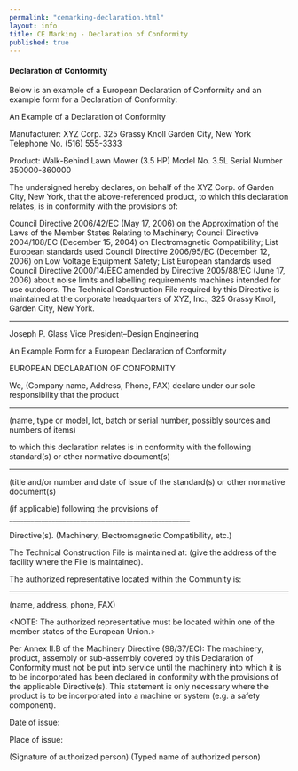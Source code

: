 ```yaml
---
permalink: "cemarking-declaration.html"
layout: info
title: CE Marking - Declaration of Conformity
published: true
---
```


<h4>Declaration of Conformity</h4>

Below is an example of a European Declaration of Conformity and an example form for a Declaration of Conformity:

An Example of a Declaration of Conformity

Manufacturer: XYZ Corp.
325 Grassy Knoll
Garden City, New York
Telephone No. (516) 555-3333

Product: Walk-Behind Lawn Mower (3.5 HP)
Model No. 3.5L
Serial Number 350000-360000


The undersigned hereby declares, on behalf of the XYZ Corp. of Garden City, New York, that the above-referenced product, to which this declaration relates, is in conformity with the provisions of:

Council Directive 2006/42/EC (May 17, 2006) on the Approximation of the Laws of the Member States Relating to Machinery;
Council Directive 2004/108/EC (December 15, 2004) on Electromagnetic Compatibility;
List European standards used
Council Directive 2006/95/EC (December 12, 2006) on Low Voltage Equipment Safety;
List European standards used
Council Directive 2000/14/EEC amended by Directive 2005/88/EC (June 17, 2006) about noise limits and labelling requirements machines intended for use outdoors. 
The Technical Construction File required by this Directive is maintained at the corporate headquarters of XYZ, Inc., 325 Grassy Knoll, Garden City, New York.

________________________

Joseph P. Glass
Vice President–Design Engineering

 
An Example Form for a European Declaration of Conformity

EUROPEAN DECLARATION OF CONFORMITY

We, (Company name, Address, Phone, FAX) declare under our sole responsibility that the product

__________________________________________________

(name, type or model, lot, batch or serial number, possibly sources and numbers of items)

to which this declaration relates is in conformity with the following standard(s) or other normative document(s)

___________________________________________________

(title and/or number and date of issue of the standard(s) or other normative document(s)

(if applicable) following the provisions of ___________________________________________________

Directive(s). (Machinery, Electromagnetic Compatibility, etc.)

The Technical Construction File is maintained at: (give the address of the facility where the File is maintained).

The authorized representative located within the Community is:

_________________________________________________

(name, address, phone, FAX)

 

<NOTE: The authorized representative must be located within one of the member states of the European Union.>

Per Annex II.B of the Machinery Directive (98/37/EC):
The machinery, product, assembly or sub-assembly covered by this Declaration of Conformity must not be put into service until the machinery into which it is to be incorporated has been declared in conformity with the provisions of the applicable Directive(s). This statement is only necessary where the product is to be incorporated into a machine or system (e.g. a safety component).

Date of issue:

Place of issue:

(Signature of authorized person)
(Typed name of authorized person)